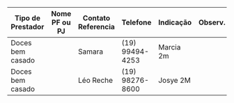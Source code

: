| Tipo de Prestador | Nome PF ou PJ | Contato Referencia | Telefone        | Indicação | Observ. |
| ----------------- | ------------- | ------------------ | --------------- | --------- | ------- |
| Doces bem casado  |               | Samara             | (19) 99494-4253 | Marcia 2m |         |
| Doces bem casado  |               | Léo Reche          | (19) 98276-8600 | Josye 2M  |         |